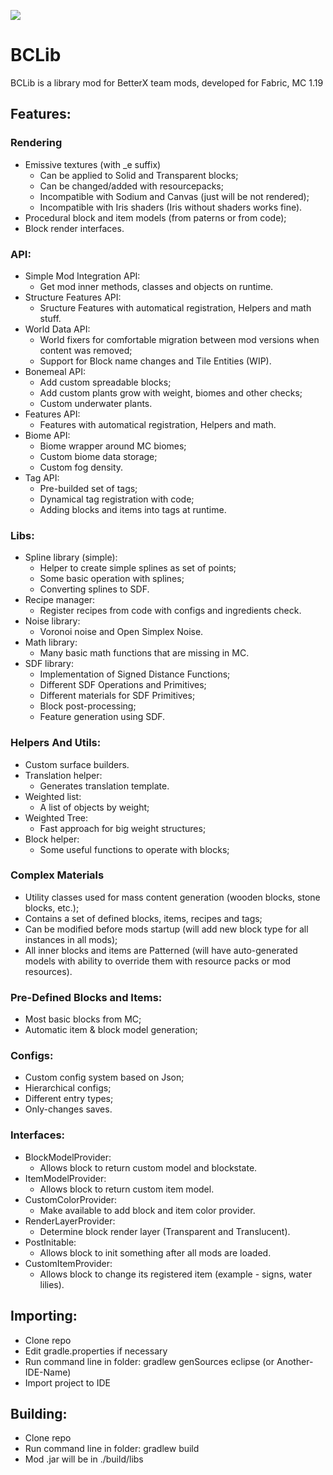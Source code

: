 [![](https://jitpack.io/v/quiqueck/BCLib.svg)](https://jitpack.io/#quiqueck/BCLib)
# BCLib
BCLib is a library mod for BetterX team mods, developed for Fabric, MC 1.19

## Features:
### Rendering
* Emissive textures (with _e suffix)
	* Can be applied to Solid and Transparent blocks;
	* Can be changed/added with resourcepacks;
	* Incompatible with Sodium and Canvas (just will be not rendered);
	* Incompatible with Iris shaders (Iris without shaders works fine).
* Procedural block and item models (from paterns or from code);
* Block render interfaces.

### API:
* Simple Mod Integration API:
  * Get mod inner methods, classes and objects on runtime.
* Structure Features API:
  * Sructure Features with automatical registration, Helpers and math stuff.
* World Data API:
  * World fixers for comfortable migration between mod versions when content was removed;
  * Support for Block name changes and Tile Entities (WIP).
* Bonemeal API:
  * Add custom spreadable blocks;
  * Add custom plants grow with weight, biomes and other checks;
  * Custom underwater plants.
* Features API:
  * Features with automatical registration, Helpers and math.
* Biome API:
  * Biome wrapper around MC biomes;
  * Custom biome data storage;
  * Custom fog density.
* Tag API:
  * Pre-builded set of tags;
  * Dynamical tag registration with code;
  * Adding blocks and items into tags at runtime.

### Libs:
* Spline library (simple):
  * Helper to create simple splines as set of points;
  * Some basic operation with splines;
  * Converting splines to SDF.
* Recipe manager:
  * Register recipes from code with configs and ingredients check.
* Noise library:
  * Voronoi noise and Open Simplex Noise.
* Math library:
  * Many basic math functions that are missing in MC.
* SDF library:
  * Implementation of Signed Distance Functions;
  * Different SDF Operations and Primitives;
  * Different materials for SDF Primitives;
  * Block post-processing;
  * Feature generation using SDF.

### Helpers And Utils:
* Custom surface builders.
* Translation helper:
  * Generates translation template.
* Weighted list:
  * A list of objects by weight;
* Weighted Tree:
  * Fast approach for big weight structures;
* Block helper:
  * Some useful functions to operate with blocks;

### Complex Materials
* Utility classes used for mass content generation (wooden blocks, stone blocks, etc.);
* Contains a set of defined blocks, items, recipes and tags;
* Can be modified before mods startup (will add new block type for all instances in all mods);
* All inner blocks and items are Patterned (will have auto-generated models with ability to override them with resource packs or mod resources).

### Pre-Defined Blocks and Items:
* Most basic blocks from MC;
* Automatic item & block model generation;

### Configs:
* Custom config system based on Json;
* Hierarchical configs;
* Different entry types;
* Only-changes saves.

### Interfaces:
* BlockModelProvider:
  * Allows block to return custom model and blockstate.
* ItemModelProvider:
  * Allows block to return custom item model.
* CustomColorProvider:
  * Make available to add block and item color provider.
* RenderLayerProvider:
  * Determine block render layer (Transparent and Translucent).
* PostInitable:
  * Allows block to init something after all mods are loaded.
* CustomItemProvider:
  * Allows block to change its registered item (example - signs, water lilies).

## Importing:
* Clone repo
* Edit gradle.properties if necessary
* Run command line in folder: gradlew genSources eclipse (or Another-IDE-Name)
* Import project to IDE

## Building:
* Clone repo
* Run command line in folder: gradlew build
* Mod .jar will be in ./build/libs
